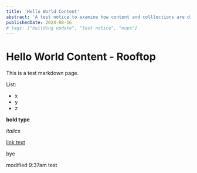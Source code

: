 ```yaml
---
title: 'Hello World Content'
abstract: 'A test notice to examine how content and colllections are displayed'
publishedDate: 2024-08-16
# tags: ["building update", "test notice", "mups"]
---
```


# Hello World Content - Rooftop
This is a test markdown page.

List:
 - x
 - y
 - z

 **bold type**

 _italics_

 [link text](www.google.com)

 bye

 modified 9:37am test
